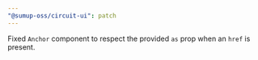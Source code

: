 ```yaml
---
"@sumup-oss/circuit-ui": patch
---
```


Fixed `Anchor` component to respect the provided `as` prop when an `href` is present.
